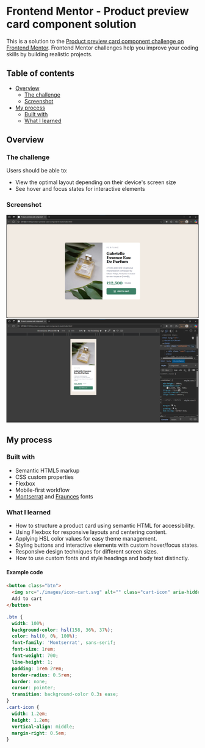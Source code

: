# Frontend Mentor - Product preview card component solution

This is a solution to the [Product preview card component challenge on Frontend Mentor](https://www.frontendmentor.io/challenges/product-preview-card-component-GO7UmttRfa). Frontend Mentor challenges help you improve your coding skills by building realistic projects.

## Table of contents

- [Overview](#overview)
  - [The challenge](#the-challenge)
  - [Screenshot](#screenshot)
- [My process](#my-process)
  - [Built with](#built-with)
  - [What I learned](#what-i-learned)

## Overview

### The challenge

Users should be able to:

- View the optimal layout depending on their device's screen size
- See hover and focus states for interactive elements

### Screenshot

![alt text](image-1.png)
![alt text](image.png)

## My process

### Built with

- Semantic HTML5 markup
- CSS custom properties
- Flexbox
- Mobile-first workflow
- [Montserrat](https://fonts.google.com/specimen/Montserrat) and [Fraunces](https://fonts.google.com/specimen/Fraunces) fonts

### What I learned

- How to structure a product card using semantic HTML for accessibility.
- Using Flexbox for responsive layouts and centering content.
- Applying HSL color values for easy theme management.
- Styling buttons and interactive elements with custom hover/focus states.
- Responsive design techniques for different screen sizes.
- How to use custom fonts and style headings and body text distinctly.

#### Example code

```html
<button class="btn">
  <img src="./images/icon-cart.svg" alt="" class="cart-icon" aria-hidden="true">
  Add to cart
</button>
```

```css
.btn {
  width: 100%;
  background-color: hsl(158, 36%, 37%);
  color: hsl(0, 0%, 100%);
  font-family: 'Montserrat', sans-serif;
  font-size: 1rem;
  font-weight: 700;
  line-height: 1;
  padding: 1rem 2rem;
  border-radius: 0.5rem;
  border: none;
  cursor: pointer;
  transition: background-color 0.3s ease;
}
.cart-icon {
  width: 1.2em;
  height: 1.2em;
  vertical-align: middle;
  margin-right: 0.5em;
}
```
